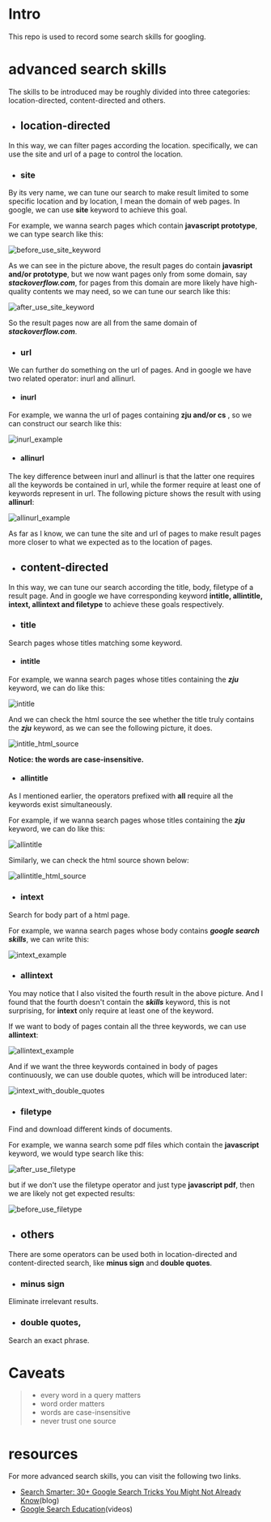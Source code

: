 # Intro
This repo is used to record some search skills for googling.


# advanced search skills

The skills to be introduced may be roughly divided into three categories: location-directed, content-directed and others.

- ## location-directed 
In this way, we can filter pages according the location. specifically, we can use the site and url of a page
to control the location.

- ### site
By its very name, we can tune our search to make result limited to some specific location and by location, 
I mean the domain of web pages. In google, we can use **site** keyword to achieve this goal.

For example, we wanna search pages which contain **javascript prototype**, we can type search like this:

![before_use_site_keyword](./pictures/before_use_site_keyword.png)

As we can see in the picture above, the result pages do contain **javasript and/or prototype**, but 
we now want pages only from some domain, say ***stackoverflow.com***, for pages from this domain are more likely
have high-quality contents we may need, so we can tune our search like this:

![after_use_site_keyword](./pictures/after_use_site_keyword.png)

So the result pages now are all from the same domain of ***stackoverflow.com***.

- ### url
We can further do something on the url of pages. And in google we have two related operator: inurl and allinurl.

- #### inurl

For example, we wanna the url of pages containing **zju and/or cs** , so we can construct our search like this:

![inurl_example](./pictures/inurl_example.png)

- #### allinurl
The key difference between inurl and allinurl is that the latter one requires all the keywords be contained in url, while
the former require at least one of keywords represent in url. The following picture shows the result with using **allinurl**:

![allinurl_example](./pictures/allinurl_example.png)

As far as I know, we can tune the site and url of pages to make result pages more closer to what we expected as to the 
location of pages.

- ## content-directed 
In this way, we can tune our search according the title, body, filetype of a result page. And in google we have corresponding
keyword **intitle, allintitle, intext, allintext and filetype** to achieve these goals respectively.

- ### title
Search pages whose titles matching some keyword. 

- #### intitle
For example, we wanna search pages whose titles containing the ***zju*** keyword, we can do like this:

![intitle](./pictures/intitle.png)

And we can check the html source the see whether the title truly contains the ***zju*** keyword, as we can see the following 
picture, it does.

![intitle_html_source](./pictures/intitle_html_source.png)

**Notice: the words are case-insensitive.**

- #### allintitle
As I mentioned earlier, the operators prefixed with **all** require all the keywords exist simultaneously.

For example, if we wanna search pages whose titles containing the ***zju*** keyword, we can do like this:

![allintitle](./pictures/allintitle.png)

Similarly, we can check the html source shown below:

![allintitle_html_source](./pictures/allintitle_html_source.png)

- ### intext
Search for body part of a html page.

For example, we wanna search pages whose body contains ***google search skills***, we can write this:

![intext_example](./pictures/intext_example.png)

- ### allintext
You may notice that I also visited the fourth result in the above picture. And I found that the fourth 
doesn't contain the ***skills*** keyword, this is not surprising, for **intext** only require at least
one of the keyword.

If we want to body of pages contain all the three keywords, we can use **allintext**:

![allintext_example](./pictures/allintext_example.png)

And if we want the three keywords contained in body of pages continuously, we can use double quotes, which will
be introduced later:

![intext_with_double_quotes](./pictures/intext_with_double_quotes.png)

- ### filetype 
Find and download different kinds of documents.

For example, we wanna search some pdf files which contain the **javascript** keyword, we would type
search like this:

![after_use_filetype](./pictures/after_use_filetype.png)

but if we don't use the filetype operator and just type **javascript pdf**, then we are likely not get expected results:

![before_use_filetype](./pictures/before_use_filetype.png)


- ## others
There are some operators can be used both in location-directed and content-directed search, like **minus sign** and
**double quotes**.

- ### minus sign
Eliminate irrelevant results.
- ### double quotes,
Search an exact phrase.


# Caveats
> 
> - every word in a query matters
> - word order matters
> - words are case-insensitive
> - never trust one source



# resources
For more advanced search skills, you can visit the following two links.
- [Search Smarter: 30+ Google Search Tricks You Might Not Already Know][1](blog)
- [Google Search Education][2](videos)


[1]:https://zapier.com/blog/advanced-google-search-tricks
[2]:https://www.google.com/intl/en-us/insidesearch/searcheducation/

